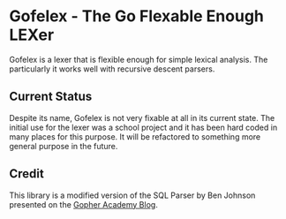 # Gofelex - The Go Flexable Enough LEXer

Gofelex is a lexer that is flexible enough for simple lexical analysis. The particularly it works well with recursive descent parsers.

## Current Status

Despite its name, Gofelex is not very fixable at all in its current state. The initial use for the lexer was a school project and it has been hard coded in many places for this purpose. It will be refactored to something more general purpose in the future.

## Credit

This library is a modified version of the SQL Parser by Ben Johnson presented on the [Gopher Academy Blog](http://blog.gopheracademy.com/advent-2014/parsers-lexers).
